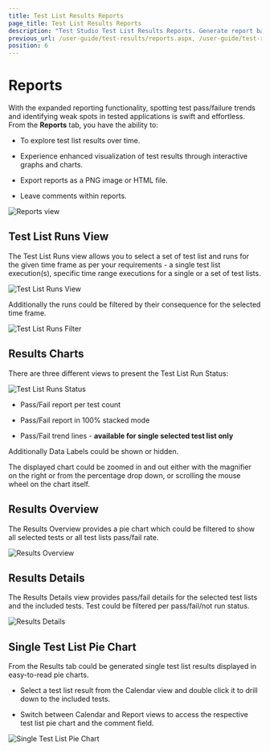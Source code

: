```yaml
---
title: Test List Results Reports
page_title: Test List Results Reports
description: "Test Studio Test List Results Reports. Generate report based on the test list results"
previous_url: /user-guide/test-results/reports.aspx, /user-guide/test-results/reports, /getting-started/test-results/reports
position: 6
---
```

# Reports 

With the expanded reporting functionality, spotting test pass/failure trends and identifying weak spots in tested applications is swift and effortless. From the **Reports** tab, you have the ability to:

* To explore test list results over time.

* Experience enhanced visualization of test results through interactive graphs and charts.

* Export reports as a PNG image or HTML file.

* Leave comments within reports.

![Reports view][3]

## Test List Runs View

The Test List Runs view allows you to select a set of test list and runs for the given time frame as per your requirements - a single test list execution(s), specific time range executions for a single or a set of test lists. 

![Test List Runs View][4]

Additionally the runs could be filtered by their consequence for the selected time frame. 

![Test List Runs Filter][5]

## Results Charts

There are three different views to present the Test List Run Status: 

![Test List Runs Status][6]

* Pass/Fail report per test count

* Pass/Fail report in 100% stacked mode

* Pass/Fail trend lines - **available for single selected test list only**

Additionally Data Labels could be shown or hidden. 

The displayed chart could be zoomed in and out either with the magnifier on the right or from the percentage drop down, or scrolling the mouse wheel on the chart itself. 

## Results Overview

The Results Overview provides a pie chart which could be filtered to show all selected tests or all test lists pass/fail rate. 

![Results Overview][7]

## Results Details

The Results Details view provides pass/fail details for the selected test lists and the included tests. Test could be filtered per pass/fail/not run status. 

![Results Details][8]

## Single Test List Pie Chart

From the Results tab could be generated single test list results displayed in easy-to-read pie charts. 

* Select a test list result from the Calendar view and double click it to drill down to the included tests. 

* Switch between Calendar and Report views to access the respective test list pie chart and the comment field. 

![Single Test List Pie Chart][9]

[3]: /img/general-information/test-results/reports/fig1-new.png
[4]: /img/general-information/test-results/reports/fig2-new.png
[5]: /img/general-information/test-results/reports/fig3.png
[6]: /img/general-information/test-results/reports/fig4.png
[7]: /img/general-information/test-results/reports/fig5.png
[8]: /img/general-information/test-results/reports/fig6.png
[9]: /img/general-information/test-results/reports/fig7.png